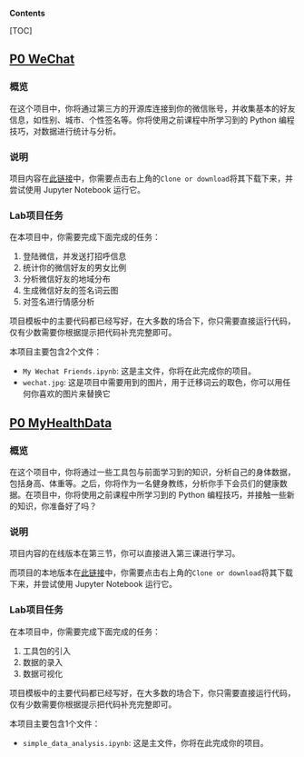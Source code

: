 **Contents**

[TOC]

## [P0 WeChat](./P0_WeChat)

### 概览

在这个项目中，你将通过第三方的开源库连接到你的微信账号，并收集基本的好友信息，如性别、城市、个性签名等。你将使用之前课程中所学习到的 Python 编程技巧，对数据进行统计与分析。

### 说明

项目内容在[此链接](https://github.com/udacity/AIPND-cn-trial)中，你需要点击右上角的`Clone or download`将其下载下来，并尝试使用 Jupyter Notebook 运行它。

### Lab项目任务

在本项目中，你需要完成下面完成的任务：

1. 登陆微信，并发送打招呼信息
2. 统计你的微信好友的男女比例
3. 分析微信好友的地域分布
4. 生成微信好友的签名词云图
5. 对签名进行情感分析

项目模板中的主要代码都已经写好，在大多数的场合下，你只需要直接运行代码，仅有少数需要你根据提示把代码补充完整即可。

本项目主要包含2个文件：

- `My Wechat Friends.ipynb`: 这是主文件，你将在此完成你的项目。
- `wechat.jpg`: 这是项目中需要用到的图片，用于迁移词云的取色，你可以用任何你喜欢的图片来替换它

## [P0 MyHealthData](./P0_MyHealthData)

### 概览

在这个项目中，你将通过一些工具包与前面学习到的知识，分析自己的身体数据，包括身高、体重等。之后，你将作为一名健身教练，分析你手下会员们的健康数据。在项目中，你将使用之前课程中所学习到的 Python 编程技巧，并接触一些新的知识，你准备好了吗？

### 说明

项目内容的在线版本在第三节，你可以直接进入第三课进行学习。

而项目的本地版本在[此链接](https://github.com/udacity/MyHealthData-cn)中，你需要点击右上角的`Clone or download`将其下载下来，并尝试使用 Jupyter Notebook 运行它。

### Lab项目任务

在本项目中，你需要完成下面完成的任务：

1. 工具包的引入
2. 数据的录入
3. 数据可视化

项目模板中的主要代码都已经写好，在大多数的场合下，你只需要直接运行代码，仅有少数需要你根据提示把代码补充完整即可。

本项目主要包含1个文件：

- `simple_data_analysis.ipynb`: 这是主文件，你将在此完成你的项目。